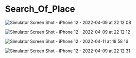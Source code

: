# Search_Of_Place


![Simulator Screen Shot - iPhone 12 - 2022-04-09 at 22 12 08](https://user-images.githubusercontent.com/77065124/162588450-5e253b69-a2dd-429b-ac7c-ae40e4f7a92f.png)



![Simulator Screen Shot - iPhone 12 - 2022-04-09 at 22 12 12](https://user-images.githubusercontent.com/77065124/162588455-5f891370-10de-4b27-b7ef-905df6ab07bb.png)


![Simulator Screen Shot - iPhone 12 - 2022-04-11 at 18 58 16](https://user-images.githubusercontent.com/77065124/162782039-2504fa4a-c039-4784-9339-634efcb5e0ad.png)


![Simulator Screen Shot - iPhone 12 - 2022-04-09 at 22 12 31](https://user-images.githubusercontent.com/77065124/162782075-b515b88a-002e-448c-b7cc-c04f632f6e4f.png)




